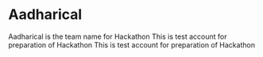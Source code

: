 # Aadharical
Aadharical is the team name for Hackathon
This is test account for preparation of Hackathon
This is test account for preparation of Hackathon
